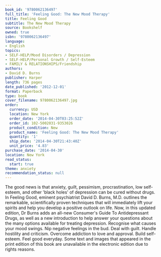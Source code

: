 ```yaml
---
book_id: '9780062136497'
full_title: 'Feeling Good: The New Mood Therapy'
title: Feeling Good
subtitle: The New Mood Therapy
source: Bookshelf
owned: true
isbn: '9780062136497'
language:
- English
topics:
- SELF-HELP/Mood Disorders / Depression
- SELF-HELP/Personal Growth / Self-Esteem
- FAMILY & RELATIONSHIPS/Friendship
authors:
- David D. Burns
publisher: Harper
length: 736 pages
date_published: '2012-12-01'
format: Paperback
type: book
cover_filename: 9780062136497.jpg
order:
  currency: USD
  location: New York
  order_date: '2014-04-30T03:25:52Z'
  order_id: 102-5002031-9353026
  product_condition: New
  product_name: 'Feeling Good: The New Mood Therapy'
  quantity: '1'
  ship_date: '2014-04-30T21:43:40Z'
  unit_price: '4.83'
purchase_date: '2014-04-30'
location: New York
read_status:
  start: true
theme: anxiety
recommendation_status: null
---
```

The good news is that anxiety, guilt, pessimism, procrastination, low self-esteem, and other 'black holes' of depression can be cured without drugs. In Feeling Good, eminent psychiatrist David D. Burns, M.D. outlines the remarkable, scientifically proven techniques that will immediately lift your spirits and help you develop a positive outlook on life.
Now, in this updated edition, Dr Burns adds an all-new Consumer's Guide To Antidepressant Drugs, as well as a new introduction to help answer your questions about the many options available for treating depression.
Recognise what causes your mood swings.
Nip negative feelings in the bud.
Deal with guilt.
Handle hostility and criticism.
Overcome addiction to love and approval.
Build self-esteem.
Feel good everyday.
Some text and images that appeared in the print edition of this book are unavailable in the electronic edition due to rights reasons.
